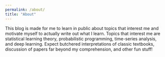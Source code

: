 ```yaml
---
permalink: /about/
title: "About"
---
```


This blog is made for me to learn in public about topics that interest me and motivate myself to actually write out what I learn. Topics that interest me are statistical learning theory, probabilistic programming, time-series analysis, and deep learning. Expect butchered interpretations of classic textbooks, discussion of papers far beyond my comprehension, and other fun stuff!